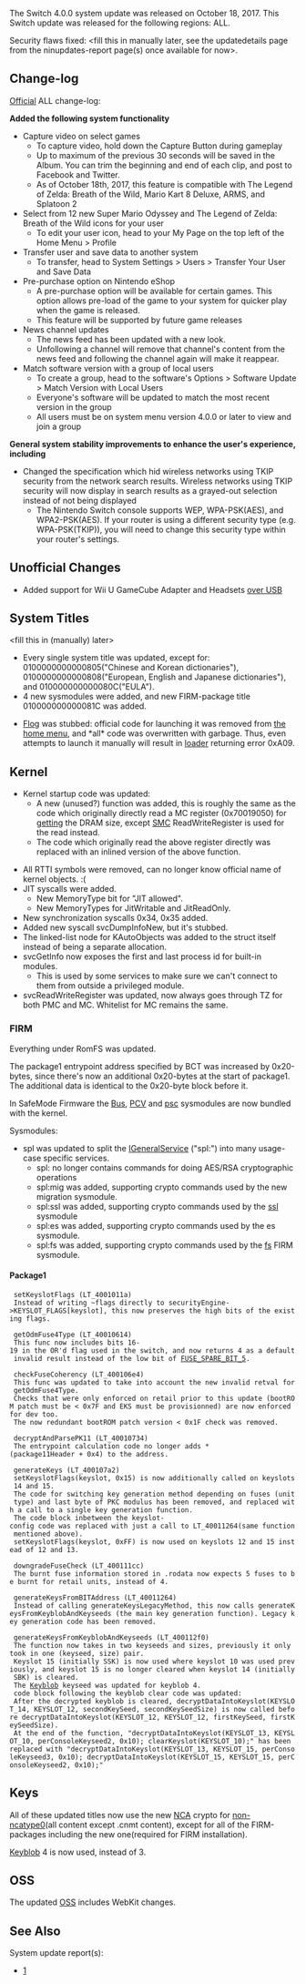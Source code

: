 The Switch 4.0.0 system update was released on October 18, 2017. This
Switch update was released for the following regions: ALL.

Security flaws fixed: \<fill this in manually later, see the
updatedetails page from the ninupdates-report page(s) once available for
now\>.

## Change-log

[Official](http://en-americas-support.nintendo.com/app/answers/detail/a_id/22525/p/897)
ALL change-log:

**Added the following system functionality**

  - Capture video on select games
      - To capture video, hold down the Capture Button during gameplay
      - Up to maximum of the previous 30 seconds will be saved in the
        Album. You can trim the beginning and end of each clip, and post
        to Facebook and Twitter.
      - As of October 18th, 2017, this feature is compatible with The
        Legend of Zelda: Breath of the Wild, Mario Kart 8 Deluxe, ARMS,
        and Splatoon 2
  - Select from 12 new Super Mario Odyssey and The Legend of Zelda:
    Breath of the Wild icons for your user
      - To edit your user icon, head to your My Page on the top left of
        the Home Menu \> Profile
  - Transfer user and save data to another system
      - To transfer, head to System Settings \> Users \> Transfer Your
        User and Save Data
  - Pre-purchase option on Nintendo eShop
      - A pre-purchase option will be available for certain games. This
        option allows pre-load of the game to your system for quicker
        play when the game is released.
      - This feature will be supported by future game releases
  - News channel updates
      - The news feed has been updated with a new look.
      - Unfollowing a channel will remove that channel's content from
        the news feed and following the channel again will make it
        reappear.
  - Match software version with a group of local users
      - To create a group, head to the software's Options \> Software
        Update \> Match Version with Local Users
      - Everyone's software will be updated to match the most recent
        version in the group
      - All users must be on system menu version 4.0.0 or later to view
        and join a group

**General system stability improvements to enhance the user's
experience, including**

  - Changed the specification which hid wireless networks using TKIP
    security from the network search results. Wireless networks using
    TKIP security will now display in search results as a grayed-out
    selection instead of not being displayed
      - The Nintendo Switch console supports WEP, WPA-PSK(AES), and
        WPA2-PSK(AES). If your router is using a different security type
        (e.g. WPA-PSK(TKIP)), you will need to change this security type
        within your router's settings.

## Unofficial Changes

  - Added support for Wii U GameCube Adapter and Headsets [ over
    USB](List%20of%20compatible%20USB%20devices.md "wikilink")

## System Titles

\<fill this in (manually) later\>

  - Every single system title was updated, except for:
    0100000000000805("Chinese and Korean dictionaries"),
    0100000000000808("European, English and Japanese dictionaries"), and
    010000000000080C("EULA").
  - 4 new sysmodules were added, and new FIRM-package title
    010000000000081C was added.

<!-- end list -->

  - [Flog](Flog.md "wikilink") was stubbed: official code for launching
    it was removed from [the home menu](Qlaunch.md "wikilink"), and
    \*all\* code was overwritten with garbage. Thus, even attempts to
    launch it manually will result in
    [loader](Loader%20services.md "wikilink") returning error 0xA09.

## Kernel

  - Kernel startup code was updated:
      - A new (unused?) function was added, this is roughly the same as
        the code which originally directly read a MC register
        (0x70019050) for [getting](Memory%20layout.md "wikilink") the
        DRAM size, except [SMC](SMC.md "wikilink") ReadWriteRegister is
        used for the read instead.
      - The code which originally read the above register directly was
        replaced with an inlined version of the above function.

<!-- end list -->

  - All RTTI symbols were removed, can no longer know official name of
    kernel objects. :(
  - JIT syscalls were added.
      - New MemoryType bit for "JIT allowed".
      - New MemoryTypes for JitWritable and JitReadOnly.
  - New synchronization syscalls 0x34, 0x35 added.
  - Added new syscall svcDumpInfoNew, but it's stubbed.
  - The linked-list node for KAutoObjects was added to the struct itself
    instead of being a separate allocation.
  - svcGetInfo now exposes the first and last process id for built-in
    modules.
      - This is used by some services to make sure we can't connect to
        them from outside a privileged module.
  - svcReadWriteRegister was updated, now always goes through TZ for
    both PMC and MC. Whitelist for MC remains the same.

### FIRM

Everything under RomFS was updated.

The package1 entrypoint address specified by BCT was increased by
0x20-bytes, since there's now an additional 0x20-bytes at the start of
package1. The additional data is identical to the 0x20-byte block before
it.

In SafeMode Firmware the [Bus](Bus%20services.md "wikilink"),
[PCV](PCV%20services.md "wikilink") and
[psc](PSC%20services.md "wikilink") sysmodules are now bundled with the
kernel.

Sysmodules:

  - spl was updated to split the
    [IGeneralService](SPL%20services#spl:.md##spl: "wikilink") ("spl:")
    into many usage-case specific services.
      - spl: no longer contains commands for doing AES/RSA cryptographic
        operations
      - spl:mig was added, supporting crypto commands used by the new
        migration sysmodule.
      - spl:ssl was added, supporting crypto commands used by the
        [ssl](SSL%20services.md "wikilink") sysmodule
      - spl:es was added, supporting crypto commands used by the es
        sysmodule.
      - spl:fs was added, supporting crypto commands used by the
        [fs](Filesystem%20services.md "wikilink") FIRM
sysmodule.

#### Package1

` setKeyslotFlags (LT_4001011a)`  
` Instead of writing ~flags directly to securityEngine->KEYSLOT_FLAGS[keyslot], this now preserves the high bits of the existing flags.`  
` `  
` getOdmFuse4Type (LT_40010614)`  
` This func now includes bits 16-19 in the OR'd flag used in the switch, and now returns 4 as a default invalid result instead of the low bit of `[`FUSE_SPARE_BIT_5`](Fuses.md "wikilink")`.`  
` `  
` checkFuseCoherency (LT_400106e4)`  
` This func was updated to take into account the new invalid retval for getOdmFuse4Type.`  
` Checks that were only enforced on retail prior to this update (bootROM patch must be < 0x7F and EKS must be provisionned) are now enforced for dev too.`  
` The now redundant bootROM patch version < 0x1F check was removed.`  
`   `  
` decryptAndParsePK11 (LT_40010734)`  
` The entrypoint calculation code no longer adds *(package11Header + 0x4) to the address.`  
` `  
` generateKeys (LT_400107a2)`  
` setKeyslotFlags(keyslot, 0x15) is now additionally called on keyslots 14 and 15.`  
` The code for switching key generation method depending on fuses (unit type) and last byte of PKC modulus has been removed, and replaced with a call to a single key generation function.`  
` The code block inbetween the keyslot-config code was replaced with just a call to LT_40011264(same function mentioned above).`  
` setKeyslotFlags(keyslot, 0xFF) is now used on keyslots 12 and 15 instead of 12 and 13.`  
` `  
` downgradeFuseCheck (LT_400111cc)`  
` The burnt fuse information stored in .rodata now expects 5 fuses to be burnt for retail units, instead of 4.`  
` `  
` generateKeysFromBITAddress (LT_40011264)`  
` Instead of calling generateKeysLegacyMethod, this now calls generateKeysFromKeyblobAndKeyseeds (the main key generation function). Legacy key generation code has been removed.`  
` `  
` generateKeysFromKeyblobAndKeyseeds (LT_400112f0)`  
` The function now takes in two keyseeds and sizes, previously it only took in one (keyseed, size) pair.`  
` Keyslot 15 (initially SSK) is now used where keyslot 10 was used previously, and keyslot 15 is no longer cleared when keyslot 14 (initially SBK) is cleared.`  
` The `[`Keyblob`](Flash%20Filesystem.md "wikilink")` keyseed was updated for keyblob 4.`  
` code block following the keyblob clear code was updated:`  
` After the decrypted keyblob is cleared, decryptDataIntoKeyslot(KEYSLOT_14, KEYSLOT_12, secondKeySeed, secondKeySeedSize) is now called before decryptDataIntoKeyslot(KEYSLOT_12, KEYSLOT_12, firstKeySeed, firstKeySeedSize).`  
` At the end of the function, "decryptDataIntoKeyslot(KEYSLOT_13, KEYSLOT_10, perConsoleKeyseed2, 0x10); clearKeyslot(KEYSLOT_10);" has been replaced with "decryptDataIntoKeyslot(KEYSLOT_13, KEYSLOT_15, perConsoleKeyseed3, 0x10); decryptDataIntoKeyslot(KEYSLOT_15, KEYSLOT_15, perConsoleKeyseed2, 0x10);"`

## Keys

All of these updated titles now use the new
[NCA](NCA%20Format.md "wikilink") crypto for
[non-ncatype0](NCA.md "wikilink")(all content except .cnmt content),
except for all of the FIRM-packages including the new one(required for
FIRM installation).

[Keyblob](Flash%20Filesystem.md "wikilink") 4 is now used, instead of 3.

## OSS

The updated [OSS](https://www.nintendo.co.jp/support/oss/index.html)
includes WebKit changes.

## See Also

System update
    report(s):

  - [1](https://yls8.mtheall.com/ninupdates/reports.php?date=10-18-17_08-05-13&sys=hac)
